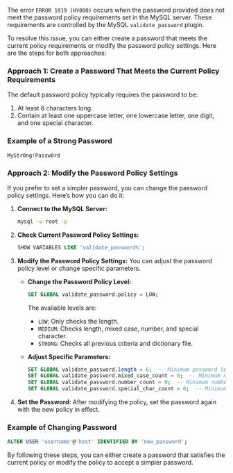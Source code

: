 The error `ERROR 1819 (HY000)` occurs when the password provided does not meet the password policy requirements set in the MySQL server. These requirements are controlled by the MySQL `validate_password` plugin.

To resolve this issue, you can either create a password that meets the current policy requirements or modify the password policy settings. Here are the steps for both approaches:

### Approach 1: Create a Password That Meets the Current Policy Requirements

The default password policy typically requires the password to be:

1. At least 8 characters long.
2. Contain at least one uppercase letter, one lowercase letter, one digit, and one special character.

### Example of a Strong Password
```
MyStr0ng!Passw0rd
```

### Approach 2: Modify the Password Policy Settings

If you prefer to set a simpler password, you can change the password policy settings. Here’s how you can do it:

1. **Connect to the MySQL Server:**
   ```sh
   mysql -u root -p
   ```

2. **Check Current Password Policy Settings:**
   ```sql
   SHOW VARIABLES LIKE 'validate_password%';
   ```

3. **Modify the Password Policy Settings:**
   You can adjust the password policy level or change specific parameters.

   - **Change the Password Policy Level:**
     ```sql
     SET GLOBAL validate_password.policy = LOW;
     ```

     The available levels are:
     - `LOW`: Only checks the length.
     - `MEDIUM`: Checks length, mixed case, number, and special character.
     - `STRONG`: Checks all previous criteria and dictionary file.

   - **Adjust Specific Parameters:**
     ```sql
     SET GLOBAL validate_password.length = 6;  -- Minimum password length
     SET GLOBAL validate_password.mixed_case_count = 0;  -- Minimum number of uppercase and lowercase characters
     SET GLOBAL validate_password.number_count = 0;  -- Minimum number of numeric characters
     SET GLOBAL validate_password.special_char_count = 0;  -- Minimum number of special characters
     ```

4. **Set the Password:**
   After modifying the policy, set the password again with the new policy in effect.

### Example of Changing Password
```sql
ALTER USER 'username'@'host' IDENTIFIED BY 'new_password';
```

By following these steps, you can either create a password that satisfies the current policy or modify the policy to accept a simpler password.
